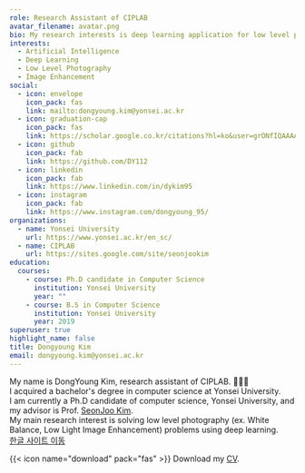 ```yaml
---
role: Research Assistant of CIPLAB
avatar_filename: avatar.png
bio: My research interests is deep learning application for low level photography.
interests:
  - Artificial Intelligence
  - Deep Learning
  - Low Level Photography
  - Image Enhancement
social:
  - icon: envelope
    icon_pack: fas
    link: mailto:dongyoung.kim@yonsei.ac.kr
  - icon: graduation-cap
    icon_pack: fas
    link: https://scholar.google.co.kr/citations?hl=ko&user=grONfIQAAAAJ
  - icon: github
    icon_pack: fab
    link: https://github.com/DY112
  - icon: linkedin
    icon_pack: fab
    link: https://www.linkedin.com/in/dykim95
  - icon: instagram
    icon_pack: fab
    link: https://www.instagram.com/dongyoung_95/
organizations:
  - name: Yonsei University
    url: https://www.yonsei.ac.kr/en_sc/
  - name: CIPLAB
    url: https://sites.google.com/site/seonjookim
education:
  courses:
    - course: Ph.D candidate in Computer Science
      institution: Yonsei University
      year: ""
    - course: B.S in Computer Science
      institution: Yonsei University
      year: 2019
superuser: true
highlight_name: false
title: Dongyoung Kim
email: dongyoung.kim@yonsei.ac.kr
---
```

My name is DongYoung Kim, research assistant of CIPLAB. 🧑🏻‍💻  
I acquired a bachelor's degree in computer science at Yonsei University.  
I am currently a Ph.D candidate of computer science, Yonsei University, and my advisor is Prof. [SeonJoo Kim](https://sites.google.com/site/seonjookim).  
My main research interest is solving low level photography (ex. White Balance, Low Light Image Enhancement) problems using deep learning.  
[한글 사이트 이동](/ko)

{{< icon name="download" pack="fas" >}} Download my [CV](https://drive.google.com/file/d/1nk7aYiYmrUq6o-cf4qsn0cV9KE-28tqU/view?usp=sharing).